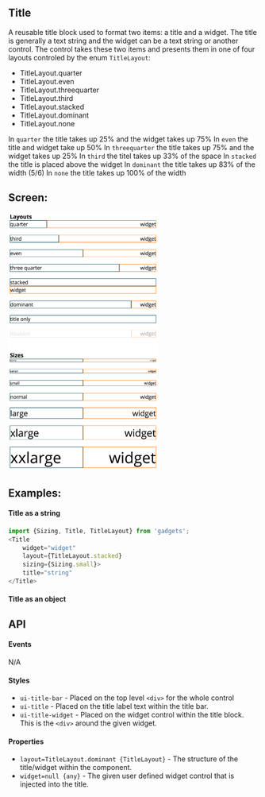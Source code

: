 <a name="module_Title"></a>

## Title
A reusable title block used to format two items: a title and
a widget.  The title is generally a text string and the widget
can be a text string or another control.  The control takes these
two items and presents them in one of four layouts controled by
the enum `TitleLayout`:

- TitleLayout.quarter
- TitleLayout.even
- TitleLayout.threequarter
- TitleLayout.third
- TitleLayout.stacked
- TitleLayout.dominant
- TitleLayout.none

In `quarter` the title takes up 25% and the widget takes up 75%
In `even` the title and widget take up 50%
In `threequarter` the title takes up 75% and the widget takes up 25%
In `third` the titel takes up 33% of the space
In `stacked` the title is placed above the widget
In `dominant` the title takes up 83% of the width (5/6)
In `none` the title takes up 100% of the width

## Screen:
<img src="https://github.com/jmquigley/gadgets/blob/master/images/title.png" width="60%" />

## Examples:

#### Title as a string
```javascript
import {Sizing, Title, TitleLayout} from 'gadgets';
<Title
    widget="widget"
    layout={TitleLayout.stacked}
    sizing={Sizing.small}>
    title="string"
</Title>
```

#### Title as an object
<Title
    widget="widget"
    layout={TitleLayout.stacked}
    sizing={Sizing.small}>
    title="string"
</Title>

## API
#### Events
N/A

#### Styles
- `ui-title-bar` - Placed on the top level `<div>` for the whole control
- `ui-title` - Placed on the title label text within the title bar.
- `ui-title-widget` - Placed on the widget control within the title block.
 This is the `<div>` around the given widget.

#### Properties
- `layout=TitleLayout.dominant {TitleLayout}` - The structure of the
title/widget within the component.
- `widget=null {any}` - The given user defined widget control that is
injected into the title.

